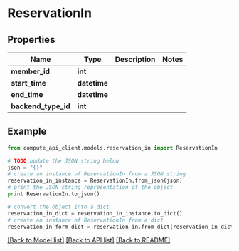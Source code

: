 # ReservationIn


## Properties
Name | Type | Description | Notes
------------ | ------------- | ------------- | -------------
**member_id** | **int** |  | 
**start_time** | **datetime** |  | 
**end_time** | **datetime** |  | 
**backend_type_id** | **int** |  | 

## Example

```python
from compute_api_client.models.reservation_in import ReservationIn

# TODO update the JSON string below
json = "{}"
# create an instance of ReservationIn from a JSON string
reservation_in_instance = ReservationIn.from_json(json)
# print the JSON string representation of the object
print ReservationIn.to_json()

# convert the object into a dict
reservation_in_dict = reservation_in_instance.to_dict()
# create an instance of ReservationIn from a dict
reservation_in_form_dict = reservation_in.from_dict(reservation_in_dict)
```
[[Back to Model list]](../README.md#documentation-for-models) [[Back to API list]](../README.md#documentation-for-api-endpoints) [[Back to README]](../README.md)


